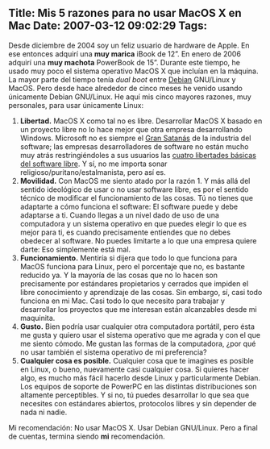 Title: Mis 5 razones para no usar MacOS X en Mac
Date: 2007-03-12 09:02:29
Tags: 
---
<p>Desde diciembre de 2004 soy un feliz usuario de hardware de Apple. En ese entonces adquirí una <strong>muy marica</strong> iBook de 12&#8221;. En enero de 2006 adquirí una <strong>muy machota</strong> PowerBook de 15&#8221;. Durante este tiempo, he usado muy poco el sistema operativo MacOS X que incluían en la máquina. La mayor parte del tiempo tenía <em>dual boot</em> entre <a href="http://www.debian.org" target="_blank">Debian</a> GNU/Linux y MacOS. Pero desde hace alrededor de cinco meses he venido usando únicamente Debian GNU/Linux. He aquí mis cinco mayores razones, muy personales, para usar únicamente Linux:
</p>
<ol>
<li>
<strong>Libertad.</strong> MacOS X como tal no es libre. Desarrollar MacOS X basado en un proyecto libre no lo hace mejor que otra empresa desarrollando Windows. Microsoft no es siempre el <a href="http://www.gnu.org/philosophy/microsoft.html" target="_blank">Gran Satanás</a> de la industria del software; las empresas desarrolladores de software no están mucho muy atrás restringiéndoles a sus usuarios las <a href="http://en.wikipedia.org/wiki/The_Free_Software_Definition#The_definition" target="_blank">cuatro libertades básicas del software libre</a>. Y sí, no me importa sonar religioso/puritano/estalmanista, pero así es.</li>
<li>
<strong>Movilidad.</strong> Con MacOS me siento atado por la razón 1. Y más allá del sentido ideológico de usar o no usar software libre, es por el sentido técnico de modificar el funcionamiento de las cosas. Tú no tienes que adaptarte a cómo funciona el software: El software puede y debe adaptarse a ti. Cuando llegas a un nivel dado de uso de una computadora y un sistema operativo en que puedes elegir lo que es mejor para ti, es cuando precisamente entiendes que no debes obedecer al software. No puedes limitarte a lo que una empresa quiere darte: Eso simplemente está mal.</li>
<li>
<strong>Funcionamiento.</strong> Mentiría si dijera que todo lo que funciona para MacOS funciona para Linux, pero el porcentaje que no, es bastante reducido ya. Y la mayoría de las cosas que no lo hacen son precisamente por estándares propietarios y cerrados que impiden el libre conocimiento y aprendizaje de las cosas. Sin embargo, sí, casi todo funciona en mi Mac. Casi todo lo que necesito para trabajar y desarrollar los proyectos que me interesan están alcanzables desde mi maquinita.</li>
<li>
<strong>Gusto.</strong> Bien podría usar cualquier otra computadora portátil, pero ésta me gusta y quiero usar el sistema operativo que me agrada y con el que me siento cómodo. Me gustan las formas de la computadora, ¿por qué no usar también el sistema operativo de mi preferencia?</li>
<li>
<strong>Cualquier cosa es posible.</strong> Cualquier cosa que te imagines es posible en Linux, o bueno, nuevamente casi cualquier cosa. Si quieres hacer algo, es mucho más fácil hacerlo desde Linux y particularmente Debian. Los equipos de soporte de PowerPC en las distintas distribuciones son altamente perceptibles. Y si no, tú puedes desarrollar lo que sea que necesites con estándares abiertos, protocolos libres y sin depender de nada ni nadie.</li>
</ol>
<p>
Mi recomendación: No usar MacOS X. Usar Debian GNU/Linux. Pero a final de cuentas, termina siendo <strong>mi</strong> recomendación. </p>
